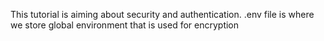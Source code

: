 This tutorial is aiming about security and authentication.
.env file is where we store global environment that is used for encryption
